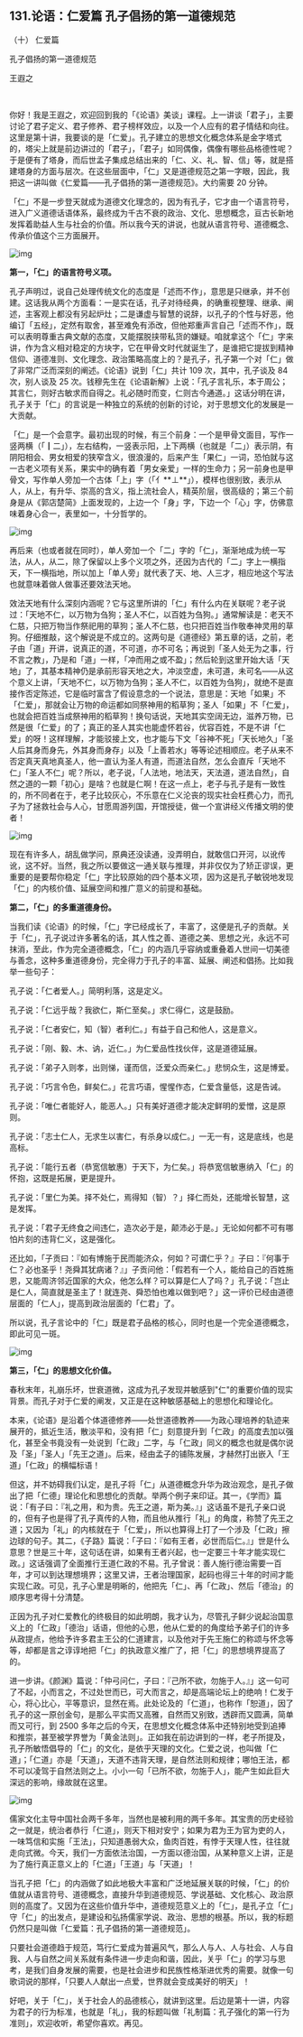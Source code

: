 ## 131.论语：仁爱篇 孔子倡扬的第一道德规范
（十） 仁爱篇


孔子倡扬的第一道德规范


王遐之


 


你好！我是王遐之，欢迎回到我的「《论语》美谈」课程。上一讲谈「君子」，主要讨论了君子定义、君子修养、君子榜样效应，以及一个人应有的君子情结和向往。这里是第十讲，我要谈的是「仁爱」。孔子建立的思想文化概念体系是金字塔式的，塔尖上就是前边讲过的「君子」，「君子」如同偶像，偶像有哪些品格德性呢？于是便有了塔身，而后世孟子集成总结出来的「仁、义、礼、智、信」等，就是搭建塔身的方面与层次。在这些层面中，「仁」又是道德规范之第一字眼，因此，我把这一讲叫做《仁爱篇——孔子倡扬的第一道德规范》。大约需要 20 分钟。


「仁」不是一步登天就成为道德文化理念的，因为有孔子，它才由一个语言符号，进入广义道德话语体系，最终成为千古不衰的政治、文化、思想概念，亘古长新地发挥着助益人生与社会的价值。所以我今天的讲说，也就从语言符号、道德概念、传承价值这个三方面展开。


![img](https://pic2.zhimg.com/v2-179e676dde9e150aa81f3cccb24747a4.webp)

**第一，「仁」的语言符号义项。**


孔子声明过，说自己处理传统文化的态度是「述而不作」，意思是只继承，并不创建。这话我从两个方面看：一是实在话，孔子对待经典，的确重视整理、继承、阐述，主客观上都没有另起炉灶；二是谦虚与智慧的说辞，以孔子的个性与好恶，他编订「五经」，定然有取舍，甚至难免有添改，但他郑重声言自己「述而不作」，既可以表明尊重古典文献的态度，又能摆脱挟带私货的嫌疑。咱就拿这个「仁」字来讲，作为含义相对稳定的方块字，它在甲骨文时代就诞生了，是谁把它提拔到精神信仰、道德准则、文化理念、政治策略高度上的？是孔子，孔子第一个对「仁」做了非常广泛而深刻的阐述。《论语》说到「仁」共计 109 次，其中，孔子谈及 84 次，别人谈及 25 次。钱穆先生在《论语新解》上说：「孔子言礼乐，本于周公；其言仁，则好古敏求而自得之。礼必随时而变，仁则古今通道。」这话分明在讲，孔子关于「仁」的言说是一种独立的系统的创新的讨论，对于思想文化的发展是一大贡献。


「仁」是一个会意字。最初出现的时候，有三个前身：一个是甲骨文面目，写作一竖两横（「┃二」），左右结构，一竖表示阳，上下两横（也就是「二」）表示阴，有阴阳相会、男女相爱的狭窄含义，很浪漫的，后来产生「果仁」一词，恐怕就与这一古老义项有关系，果实中的确有着「男女亲爱」一样的生命力；另一前身也是甲骨文，写作单人旁加一个古体「上」字（「亻**⊥**」），模样也很别致，表示从人，从上，有升华、崇高的含义，指上流社会人，精英阶层，很高级的；第三个前身是从《郭店楚简》上面发现的，上边一个「身」字，下边一个「心」字，仿佛意味着身心合一，表里如一，十分哲学的。


![img](https://pic4.zhimg.com/v2-8cb25526ddfbd7c0b42b9d4293d10b27.webp)

再后来（也或者就在同时），单人旁加一个「二」字的「仁」，渐渐地成为统一写法，从人，从二，除了保留以上多个义项之外，还因为古代的「二」字上一横指天，下一横指地，所以加上「单人旁」就代表了天、地、人三才，相应地这个写法也就意味着做人做事还要效法天地。


效法天地有什么深刻内涵呢？它与这里所讲的「仁」有什么内在关联呢？老子说过：「天地不仁，以万物为刍狗；圣人不仁，以百姓为刍狗。」通常解读是：老天不仁慈，只把万物当作祭祀用的草狗；圣人不仁慈，也只把百姓当作敬奉神灵用的草狗。仔细推敲，这个解说是不成立的。这两句是《道德经》第五章的话，之前，老子由「道」开讲，说真正的道，不可道，亦不可名；再说到「圣人处无为之事，行不言之教」，乃是和「道」一样，「冲而用之或不盈」；然后轮到这里开始大话「天地」了，其基本精神仍是承前形容天地之大，冲淡空虚，未可道，未可名——从这个意义上讲，「天地不仁，以万物为刍狗；圣人不仁，以百姓为刍狗」，就绝不是直接作否定陈述，它是临时富含了假设意念的一个说法，意思是：天地「如果」不「仁爱」，那就会让万物的命运都如同祭神用的稻草狗；圣人「如果」不「仁爱」，也就会把百姓当成祭神用的稻草狗！换句话说，天地其实空阔无边，滋养万物，已然是很「仁爱」的了；真正的圣人其实也能虚怀若谷，优容百姓，不是不讲「仁爱」的呀！这样理解，才能驳接上文，也才能与下文「谷神不死」「天长地久」「圣人后其身而身先，外其身而身存」以及「上善若水」等等论述相顺应。老子从来不否定真天真地真圣人，他一直认为圣人有道，而道法自然，怎么会直斥「天地不仁」「圣人不仁」呢？所以，老子说，「人法地，地法天，天法道，道法自然」，自然之道的一颗「初心」是啥？也就是仁啊！在这一点上，老子与孔子是有一致性的，所不同者在于，老子比较灰心，不乐意在仁义沦丧的现实社会枉费心力，而孔子为了拯救社会与人心，甘愿周游列国，开馆授徒，做一个宣讲经义传播文明的使者！


![img](https://pic1.zhimg.com/v2-1654c2a06b416ce0e8e349fd4d5677c5.webp)

现在有许多人，胡乱做学问，原典还没读通，没弄明白，就敢信口开河，以讹传讹，这不好。当然，我之所以要做这一通关联与推理，并非仅仅为了矫正谬误，更重要的是要帮你稳定「仁」字比较原始的四个基本义项，因为这是孔子敏锐地发现「仁」的内核价值、延展空间和推广意义的前提和基础。


**第二，「仁」的多重道德身份。**


当我们读《论语》的时候，「仁」字已经成长了，丰富了，这便是孔子的贡献。关于「仁」，孔子说过许多著名的话，其人性之善、道德之美、思想之光，永远不可抹消，至此，作为完全道德概念，「仁」的内涵几乎容纳或重叠着人世间一切美德与善念，这种多重道德身份，完全得力于孔子的丰富、延展、阐述和倡扬。比如我举一些句子：


孔子说：「仁者爱人。」简明利落，这是定义。


孔子说：「仁远乎哉？我欲仁，斯仁至矣。」求仁得仁，这是鼓励。


孔子说：「仁者安仁，知（智）者利仁。」有益于自己和他人，这是意义。


孔子说：「刚、毅、木、讷，近仁。」为仁爱品性找伙伴，这是道德延展。


孔子说：「弟子入则孝，出则悌，谨而信，泛爱众而亲仁。」悲悯众生，这是博爱。


孔子说：「巧言令色，鲜矣仁。」花言巧语，惺惺作态，仁爱含量低，这是告诫。


孔子说：「唯仁者能好人，能恶人。」只有美好道德才能决定鲜明的爱憎，这是原则。


孔子说：「志士仁人，无求生以害仁，有杀身以成仁。」一无一有，这是底线，也是高标。


孔子说：「能行五者（恭宽信敏惠）于天下，为仁矣。」将恭宽信敏惠纳入「仁」的怀抱，这既是拓展，更是提升。


孔子说：「里仁为美。择不处仁，焉得知（智）？」择仁而处，还能增长智慧，这是发挥。


孔子说：「君子无终食之间违仁，造次必于是，颠沛必于是。」无论如何都不可有哪怕片刻的违背仁义，这是强化。


还比如，「子贡曰：『如有博施于民而能济众，何如？可谓仁乎？』子曰：『何事于仁？必也圣乎！尧舜其犹病诸？』」子贡问他：「假若有一个人，能给自己的百姓施恩，又能周济邻近国家的大众，他怎么样？可以算是仁人了吗？」孔子说：「岂止是仁人，简直就是圣主了！就连尧、舜恐怕也难以做到吧？」这一评价已经由道德层面的「仁人」，提高到政治层面的「仁君」了。


所以说，孔子言论中的「仁」既是君子品格的核心，同时也是一个完全道德概念，即此可见一斑。


![img](https://pic2.zhimg.com/v2-82fca6445c7c78f6130e4d469141cb91.webp)

**第三，「仁」的思想文化价值。**


春秋末年，礼崩乐坏，世衰道微，这成为孔子发现并敏感到"仁"的重要价值的现实背景。而孔子对于仁爱的阐发，又正是在这种敏感基础上的思想化和理论化。


本来，《论语》是沿着个体道德修养——处世道德教养——为政心理培养的轨迹来展开的，抵近生活，散淡平和，没有把「仁」刻意提升到「仁政」的高度去加以强化，甚至全书竟没有一处说到「仁政」二字，与「仁政」同义的概念也就是偶尔说及「圣」「圣人」「先王之道」。后来，经由孟子的铺陈发展，才赫然打出嵌入「王道」「仁政」的横幅标语！


但这，并不妨碍我们认定，是孔子将「仁」从道德概念升华为政治观念，是孔子做出了把「仁德」理论化和思想化的贡献。举两个例子来印证。其一，《学而》篇说：「有子曰：『礼之用，和为贵。先王之道，斯为美。』」这话虽不是孔子亲口说的，但有子也是得了孔子真传的人物，而且他从推行「礼」的角度，称赞了先王之道；又因为「礼」的内核就在于「仁爱」，所以也算得上打了一个涉及「仁政」擦边球的句子。其二，《子路》篇说：「子曰：『如有王者，必世而后仁。』」世是什么意思？世是三十年，这句话在讲，如果有王者兴起，也一定要三十年才能实现仁政。」这话强调了全面推行王道仁政的不易。孔子曾说：善人施行德治需要一百年，才可以到达理想境界；这里又讲，王者治理国家，起码也得三十年的时间才能实现仁政。可见，孔子心里是明晰的，他把先「仁」、再「仁政」、然后「德治」的顺序思考得十分清楚。


正因为孔子对仁爱教化的终极目的如此明朗，我才认为，尽管孔子鲜少说起治国意义上的「仁政」「德治」话语，但他的心思，他从仁爱的的角度给予弟子们的许多从政提点，他给予许多君主王公的仁道建言，以及他对于先王施仁的称颂与怀念等等，却都是言之谆谆地把「仁」的执政意义推广了，把「仁」的思想境界提高了的。


进一步讲。《颜渊》篇说：「仲弓问仁，子曰：『己所不欲，勿施于人。』」这一句可了不起，小而言之，不过处世而已，可大而言之，却是高端论坛上的绝响！仁发于心，将心比心，平等意识，显然在焉。此处论及的「仁道」，也称作「恕道」，因了孔子的这一原创金句，是那么平实而又高雅，自然而又别致，透辟而又圆满，简单而又可行，到 2500 多年之后的今天，在思想文化概念体系中还特别地受到追捧和推崇，甚至被学界誉为「黄金法则」。正如我在前边讲到的一样，老子所提及，孔子所敏悟倡导的「仁」的文化，是依乎天理的文化。仁爱之说，也叫做「仁道」；「仁道」亦是「天道」，天道不违背天理，是自然法则和规律；哪怕王法，都不可以凌驾于自然法则之上。小小一句「已所不欲，勿施于人」，能产生如此巨大深远的影响，缘故就在这里。


![img](https://pic3.zhimg.com/v2-d43a3fb30734a24c8dbfbe15bfbcb224.webp)

儒家文化主导中国社会两千多年，当然也是被利用的两千多年。其宝贵的历史经验之一就是，统治者恭行「仁道」，则天下相对安宁；如果为君为王为官为吏的人，一味笃信和实施「王法」，只知道愚弱大众，鱼肉百姓，有悖于天理人性，往往就走向式微。今天，我们一方面依法治国，一方面以德治国，从某种意义上讲，正是为了施行真正意义上的「仁道」「王道」与「天道」！


当孔子把「仁」的内涵做了如此地极大丰富和广泛地延展关联的时候，「仁」的价值就从语言符号、道德概念，直接升华到道德规范、学说基础、文化核心、政治原则的高度了。又因为在这些价值升华中，道德规范意义上的「仁」，是孔子立「仁」守「仁」的出发点，是建设和弘扬儒家学说、政治、思想的根基。所以，我的标题仍然只是叫做「仁爱篇：孔子倡扬的第一道德规范」。


只要社会道德趋于规范，笃行仁爱成为普遍风气，那么人与人、人与社会、人与自我、人与自然之间关系就有条件进一步走向和谐，因此，关乎「仁」的学习与思考，是我们自身发展的需要，也是社会进步和民族性格渐进优秀的需要。就像一句歌词说的那样，「只要人人献出一点爱，世界就会变成美好的明天」！


好吧，关于「仁」，关于社会人的品德核心，就讲到这里。后边是第十一讲，内容为君子的行为标准，也就是「礼」，我的标题叫做「礼制篇：孔子强化的第一行为准则」，欢迎收听，希望你喜欢。再见。

